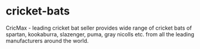 cricket-bats
============

CricMax - leading cricket bat seller provides wide range of cricket bats of spartan, kookaburra, slazenger, puma, gray nicolls etc. from all the leading manufacturers around the world.
